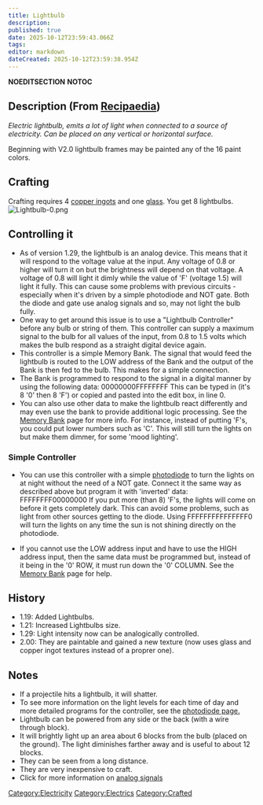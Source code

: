 ```yaml
---
title: Lightbulb
description: 
published: true
date: 2025-10-12T23:59:43.066Z
tags: 
editor: markdown
dateCreated: 2025-10-12T23:59:38.954Z
---
```


__NOEDITSECTION__ __NOTOC__

## Description (From [Recipaedia](.. "wikilink"))

*Electric lightbulb, emits a lot of light when connected to a source of
electricity. Can be placed on any vertical or horizontal surface.*

Beginning with V2.0 lightbulb frames may be painted any of the 16 paint
colors.

## Crafting

Crafting requires 4 [copper ingots](copper_Ingot "wikilink") and one
[glass](glass "wikilink"). You get 8 lightbulbs.
![Lightbulb-0.png](Lightbulb-0.png "Lightbulb-0.png")

## Controlling it

  - As of version 1.29, the lightbulb is an analog device. This means
    that it will respond to the voltage value at the input. Any voltage
    of 0.8 or higher will turn it on but the brightness will depend on
    that voltage. A voltage of 0.8 will light it dimly while the value
    of 'F' (voltage 1.5) will light it fully. This can cause some
    problems with previous circuits - especially when it's driven by a
    simple photodiode and NOT gate. Both the diode and gate use analog
    signals and so, may not light the bulb fully.
  - One way to get around this issue is to use a "Lightbulb Controller"
    before any bulb or string of them. This controller can supply a
    maximum signal to the bulb for all values of the input, from 0.8 to
    1.5 volts which makes the bulb respond as a straight digital device
    again.
  - This controller is a simple Memory Bank. The signal that would feed
    the lightbulb is routed to the LOW address of the Bank and the
    output of the Bank is then fed to the bulb. This makes for a simple
    connection.
  - The Bank is programmed to respond to the signal in a digital manner
    by using the following data: 00000000FFFFFFFF This can be typed in
    (it's 8 '0' then 8 'F') or copied and pasted into the edit box, in
    line 0.
  - You can also use other data to make the lightbulb react differently
    and may even use the bank to provide additional logic processing.
    See the [Memory Bank](Memory_Bank.md "wikilink") page for more info.
    For instance, instead of putting 'F's, you could put lower numbers
    such as 'C'. This will still turn the lights on but make them
    dimmer, for some 'mood lighting'.

### Simple Controller

  - You can use this controller with a simple
    [photodiode](photodiode "wikilink") to turn the lights on at night
    without the need of a NOT gate. Connect it the same way as described
    above but program it with 'inverted' data: FFFFFFFF00000000 If you
    put more (than 8) 'F's, the lights will come on before it gets
    completely dark. This can avoid some problems, such as light from
    other sources getting to the diode. Using FFFFFFFFFFFFFFF0 will turn
    the lights on any time the sun is not shining directly on the
    photodiode.

<!-- end list -->

  - If you cannot use the LOW address input and have to use the HIGH
    address input, then the same data must be programmed but, instead of
    it being in the '0' ROW, it must run down the '0' COLUMN. See the
    [Memory Bank](Memory_Bank.md "wikilink") page for help.

## History

  - 1.19: Added Lightbulbs.
  - 1.21: Increased Lightbulbs size.
  - 1.29: Light intensity now can be analogically controlled.
  - 2.00: They are paintable and gained a new texture (now uses glass
    and copper ingot textures instead of a proprer one).

## Notes

  - If a projectile hits a lightbulb, it will shatter.
  - To see more information on the light levels for each time of day and
    more detailed programs for the controller, see the [photodiode
    page.](Photodiode.md#Lighting_values "wikilink")
  - Lightbulb can be powered from any side or the back (with a wire
    through block).
  - It will brightly light up an area about 6 blocks from the bulb
    (placed on the ground). The light diminishes farther away and is
    useful to about 12 blocks.
  - They can be seen from a long distance.
  - They are very inexpensive to craft.
  - Click for more information on [analog
    signals](Using_Analog_Signals "wikilink")

[Category:Electricity](Category:Electricity "wikilink")
[Category:Electrics](Category:Electrics "wikilink")
[Category:Crafted](Category:Crafted "wikilink")